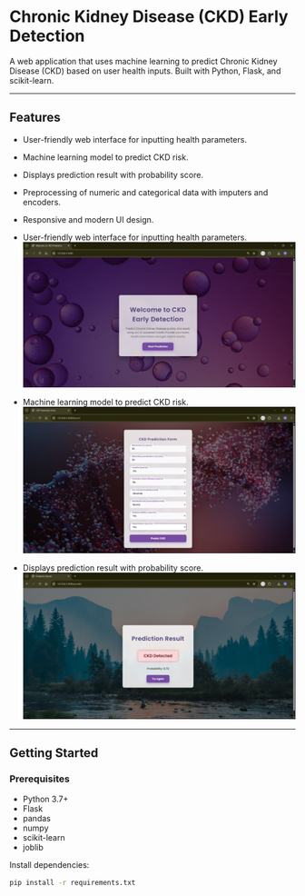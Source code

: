 # Chronic Kidney Disease (CKD) Early Detection

A web application that uses machine learning to predict Chronic Kidney Disease (CKD) based on user health inputs. Built with Python, Flask, and scikit-learn.

---

## Features

- User-friendly web interface for inputting health parameters.
- Machine learning model to predict CKD risk.
- Displays prediction result with probability score.
- Preprocessing of numeric and categorical data with imputers and encoders.
- Responsive and modern UI design.


- User-friendly web interface for inputting health parameters.  
  ![Prediction Form](homepage.jpg)

- Machine learning model to predict CKD risk.  
  ![Model Architecture](ckdForm.jpg)

- Displays prediction result with probability score.  
  ![Prediction Result](predictionResult.jpg)
---

## Getting Started

### Prerequisites

- Python 3.7+
- Flask
- pandas
- numpy
- scikit-learn
- joblib

Install dependencies:

```bash
pip install -r requirements.txt
